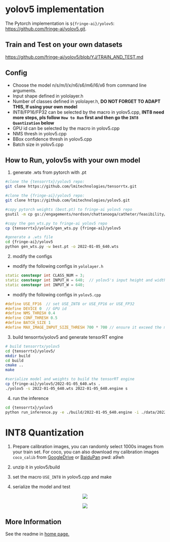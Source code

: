 # yolov5 implementation

The Pytorch implementation is `${fringe-ai}/yolov5`: https://github.com/fringe-ai/yolov5.git.

## Train and Test on your own datasets
https://github.com/fringe-ai/yolov5/blob/YJ/TRAIN_AND_TEST.md


## Config

- Choose the model n/s/m/l/x/n6/s6/m6/l6/x6 from command line arguments.
- Input shape defined in yololayer.h
- Number of classes defined in yololayer.h, **DO NOT FORGET TO ADAPT THIS, If using your own model**
- INT8/FP16/FP32 can be selected by the macro in yolov5.cpp, **INT8 need more steps, pls follow `How to Run` first and then go the `INT8 Quantization` below**
- GPU id can be selected by the macro in yolov5.cpp
- NMS thresh in yolov5.cpp
- BBox confidence thresh in yolov5.cpp
- Batch size in yolov5.cpp


## How to Run, yolov5s with your own model

1. generate .wts from pytorch with .pt

```bash
#clone the {tensorrtx}/yolov5 repo:
git clone https://github.com/lmitechnologies/tensorrtx.git

#clone the {fringe-ai}/yolov5 repo:
git clone https://github.com/lmitechnologies/yolov5.git

#copy pytorch weights (best.pt) to fringe-ai yolov5 repo
gsutil -m cp gs://engagements/nordson/chattanooga/catheter/feasibility/models/pytorch/defeat/objdet/yolov5/training/2022-01-05_640/weights/best.pt {fringe-ai}/yolov5

#copy the gen_wts.py to fringe-ai yolov5 repo
cp {tensorrtx}/yolov5/gen_wts.py {fringe-ai}/yolov5

#generate a .wts file
cd {fringe-ai}/yolov5
python gen_wts.py -w best.pt -o 2022-01-05_640.wts
```

2. modify the configs

- modify the following configs in `yololayer.h`
```c++
static constexpr int CLASS_NUM = 3;
static constexpr int INPUT_H = 640;  // yolov5's input height and width must be divisible by 32.
static constexpr int INPUT_W = 640;
```

- modify the following configs in `yolov5.cpp`
```c++
#define USE_FP16  // set USE_INT8 or USE_FP16 or USE_FP32
#define DEVICE 0  // GPU id
#define NMS_THRESH 0.4
#define CONF_THRESH 0.5
#define BATCH_SIZE 1
#define MAX_IMAGE_INPUT_SIZE_THRESH 700 * 700 // ensure it exceed the maximum size in the input images !
```

3. build tensorrtx/yolov5 and generate tensorRT engine
```bash
# build tensorrtx/yolov5
cd {tensorrtx}/yolov5/
mkdir build
cd build
cmake ..
make

#serialize model and weights to build the tensorRT engine
cp {fringe-ai}/yolov5/2022-01-05_640.wts .
./yolov5 -s 2022-01-05_640.wts 2022-01-05_640.engine s
```

4. run the inference
```bash
cd {tensorrtx}/yolov5
python run_inference.py -e ./build/2022-01-05_640.engine -i ./data/2022-01-04_640 -c peeling,scuff,white -o ./validation/2022-01-05_640
```


# INT8 Quantization

1. Prepare calibration images, you can randomly select 1000s images from your train set. For coco, you can also download my calibration images `coco_calib` from [GoogleDrive](https://drive.google.com/drive/folders/1s7jE9DtOngZMzJC1uL307J2MiaGwdRSI?usp=sharing) or [BaiduPan](https://pan.baidu.com/s/1GOm_-JobpyLMAqZWCDUhKg) pwd: a9wh

2. unzip it in yolov5/build

3. set the macro `USE_INT8` in yolov5.cpp and make

4. serialize the model and test

<p align="center">
<img src="https://user-images.githubusercontent.com/15235574/78247927-4d9fac00-751e-11ea-8b1b-704a0aeb3fcf.jpg">
</p>

<p align="center">
<img src="https://user-images.githubusercontent.com/15235574/78247970-60b27c00-751e-11ea-88df-41473fed4823.jpg">
</p>

## More Information

See the readme in [home page.](https://github.com/wang-xinyu/tensorrtx)

